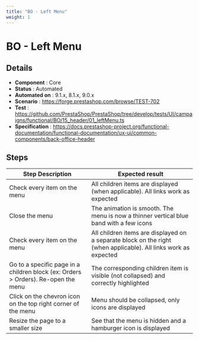 ```yaml
---
title: "BO - Left Menu"
weight: 1
---
```


# BO - Left Menu
## Details
* **Component** : Core
* **Status** : Automated
* **Automated on** : 9.1.x, 8.1.x, 9.0.x
* **Scenario** : https://forge.prestashop.com/browse/TEST-702
* **Test** : https://github.com/PrestaShop/PrestaShop/tree/develop/tests/UI/campaigns/functional/BO/15_header/01_leftMenu.ts
* **Specification** : https://docs.prestashop-project.org/functional-documentation/functional-documentation/ux-ui/common-components/back-office-header

## Steps
| Step Description | Expected result |
| ----- | ----- |
| Check every item on the menu | All children items are displayed (when applicable). All links work as expected |
| Close the menu | The animation is smooth. The menu is now a thinner vertical blue band with a few icons |
| Check every item on the menu | All children items are displayed on a separate block on the right (when applicable). All links work as expected |
| Go to a specific page in a children block (ex: Orders > Orders). Re-open the menu | The corresponding children item is visible (not collapsed) and correctly highlighted |
| Click on the chevron icon on the top right corner of the menu | Menu should be collapsed, only icons are displayed |
| Resize the page to a smaller size | See that the menu is hidden and a hamburger icon is displayed |

